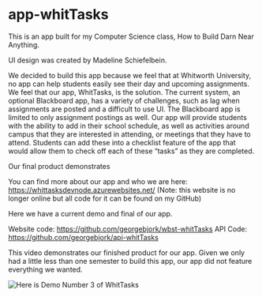 # app-whitTasks

This is an app built for my Computer Science class, How to Build Darn Near Anything. 

UI design was created by Madeline Schiefelbein.

We decided to build this app because we feel that at Whitworth University, no app can help students easily see their day and upcoming assignments. We feel that our app, WhitTasks, is the solution. The current system, an optional Blackboard app, has a variety of challenges, such as lag when assignments are posted and a difficult to use UI. The Blackboard app is limited to only assignment postings as well. Our app will provide students with the ability to add in their school schedule, as well as activities around campus that they are interested in attending, or meetings that they have to attend. Students can add these into a checklist feature of the app that would allow them to check off each of these “tasks” as they are completed.

Our final product demonstrates 

You can find more about our app and who we are here: https://whittasksdevnode.azurewebsites.net/ (Note: this website is no longer online but all code for it can be found on my GitHub)

Here we have a current demo and final of our app.

Website code: https://github.com/georgebjork/wbst-whitTasks
API Code: https://github.com/georgebjork/api-whitTasks

This video demonstrates our finished product for our app. Given we only had a little less than one semester to build this app, our app did not feature everything we wanted. 


![Here is Demo Number 3 of WhitTasks](Final_Demo.gif)
